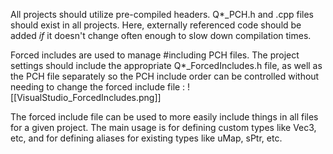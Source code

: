 All projects should utilize pre-compiled headers. Q\*\_PCH.h and .cpp files should exist in all projects. Here, externally referenced code should be added *if* it doesn't change often enough to slow down compilation times.

Forced includes are used to manage \#including PCH files. The project settings should include the appropriate Q\*\_ForcedIncludes.h file, as well as the PCH file separately so the PCH include order can be controlled without needing to change the forced include file :
![[VisualStudio_ForcedIncludes.png]]

The forced include file can be used to more easily include things in all files for a given project. The main usage is for defining custom types like Vec3, etc, and for defining aliases for existing types like uMap, sPtr, etc.